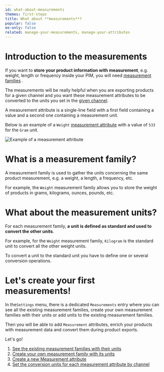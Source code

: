 ```yaml
---
id: what-about-measurements
themes: first-steps
title: What about **measurements**?
popular: false
ee-only: false
related: manage-your-measurements, manage-your-attributes
---
```


# Introduction to the measurements

If you want to **store your product information with measurement**, e.g. weight, length or frequency inside your PIM, you will need [measurement families](#what-is-a-measurement-family) .

The measurements will be really helpful when you are exporting products for a given channel and you want these measurement attributes to be converted to the units you set in the [given channel](manage-your-channels.html#create-a-channel).

A measurement attribute is a single-line field with a first field containing a value and a second one containing a measurement unit.

Below is an example of a `Weight` [measurement attribute](manage-your-attributes.html#create-an-attribute) with a value of `533` for the `Gram` unit.

![Example of a measurement attribute](../img/Settings_Measurement_Attribute.png)

# What is a measurement family?

A measurement family is used to gather the units concerning the same product measurement, e.g. a weight, a length, a frequency, etc.

For example, the `Weight` measurement family allows you to store the weight of products in grams, kilograms, ounces, pounds, etc.

# What about the measurement units?

For each measurement family, **a unit is defined as standard and used to convert the other units**.

For example, for the `Weight` measurement family, `Kilogram` is the standard unit to convert all the other weight units.

To convert a unit to the standard unit you have to define one or several conversion operations.

# Let's create your first measurements!

In the`Settings` menu, there is a dedicated `Measurements` entry where you can see all the existing measurement families, create your own measurement families with their units or add units to the existing measurement families.

Then you will be able to add `Measurement` attributes, enrich your products with measurement data and convert them during product exports.

Let's go!
1. [See the existing measurement families with their units](manage-your-measurements.html#see-all-your-measurement-families)
1. [Create your own measurement family with its units](manage-your-measurements.html#how-to-create-a-measurement-family)
1. [Create a new Measurement attribute](manage-your-attributes.html#create-an-attribute)
1. [Set the conversion units for each measurement attribute by channel](manage-your-channels.html#create-a-channel)

